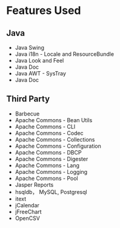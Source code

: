 # Features Used

## Java

- Java Swing
- Java i18n - Locale and ResourceBundle
- Java Look and Feel
- Java Doc
- Java AWT - SysTray
- Java Doc

## Third Party

- Barbecue
- Apache Commons - Bean Utils
- Apache Commons - CLI
- Apache Commons - Codec
- Apache Commons - Collections
- Apache Commons - Configuration
- Apache Commons - DBCP
- Apache Commons - Digester
- Apache Commons - Lang
- Apache Commons - Logging
- Apache Commons - Pool
- Jasper Reports
- hsqldb， MySQL, Postgresql
- itext
- jCalendar
- jFreeChart
- OpenCSV
